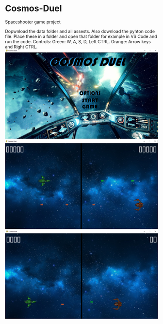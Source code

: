 # Cosmos-Duel
Spaceshooter game project

Dopwnload the data folder and all assests. Also download the pyhton code file. Place these in a folder and open that folder for example in VS Code and run the code.
Controls:
Green: W, A, S, D, Left CTRL.
Orange: Arrow keys and Right CTRL.
![](data/screenshot1.png)
![](data/screenshot2.png)
![](data/screenshot3.png)
